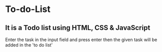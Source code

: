 # To-do-List
## It is a Todo list using HTML, CSS &amp; JavaScript
Enter the task in the input field and press enter then the given task will be added in the 'to do list'
